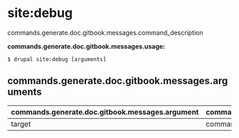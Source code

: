 # site:debug
commands.generate.doc.gitbook.messages.command_description

**commands.generate.doc.gitbook.messages.usage:**
```
$ drupal site:debug [arguments] 
```

## commands.generate.doc.gitbook.messages.arguments
commands.generate.doc.gitbook.messages.argument | commands.generate.doc.gitbook.messages.details
---------|-------------
target | commands.site.debug.options.target
